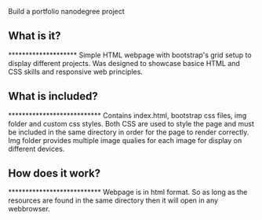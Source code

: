 Build a portfolio nanodegree project

<h2>What is it?</h2>
********************
Simple HTML webpage with bootstrap's grid setup to display different projects. Was designed to showcase basice HTML and CSS skills and responsive web principles.

<h2>What is included?</h2>
***************************
Contains index.html, bootstrap css files, img folder and custom css styles. Both CSS are used to style the page and must be included in the same directory in order for the page to render correctly. Img folder provides multiple image qualies for each image for display on different devices.

<h2>How does it work?</h2>
***************************
Webpage is in html format. So as long as the resources are found in the same directory then it will open in any webbrowser.